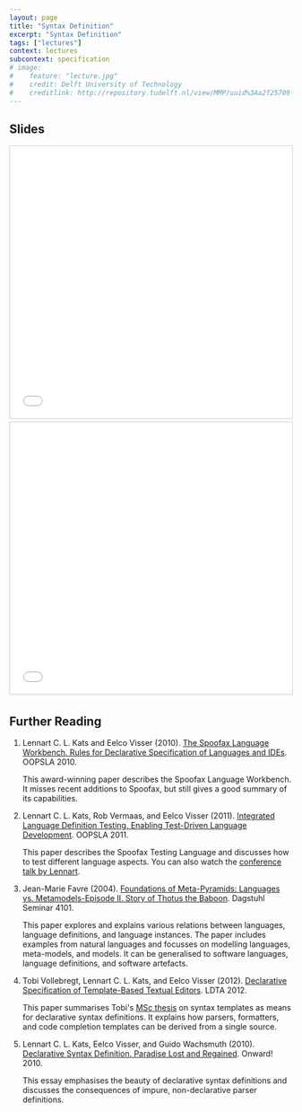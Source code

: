 ```yaml
---
layout: page
title: "Syntax Definition"
excerpt: "Syntax Definition"
tags: ["lectures"]
context: lectures
subcontext: specification
# image: 
#    feature: "lecture.jpg"
#    credit: Delft University of Technology
#    creditlink: http://repository.tudelft.nl/view/MMP/uuid%3Aa2f25709-c56e-453e-9394-4a05acf603a4/
---
```



## Slides

<iframe src="//www.slideshare.net/slideshow/embed_code/key/BkQV0c9qo9WboD" width="595" height="485" frameborder="0" marginwidth="0" marginheight="0" scrolling="no" style="border:1px solid #CCC; border-width:1px; margin-bottom:5px; max-width: 100%;" allowfullscreen> </iframe>

<iframe src="//www.slideshare.net/slideshow/embed_code/key/g88Yv7p02v7RYu" width="595" height="485" frameborder="0" marginwidth="0" marginheight="0" scrolling="no" style="border:1px solid #CCC; border-width:1px; margin-bottom:5px; max-width: 100%;" allowfullscreen> </iframe>

## Further Reading

1.  Lennart C. L. Kats and Eelco Visser (2010). [The Spoofax Language Workbench. Rules for Declarative Specification of Languages and IDEs](http://swerl.tudelft.nl/twiki/pub/Main/TechnicalReports/TUD-SERG-2010-029.pdf). OOPSLA 2010.
    
    This award-winning paper describes the Spoofax Language Workbench. It misses recent additions to Spoofax, but still gives a good summary of its capabilities.
  
2.  Lennart C. L. Kats, Rob Vermaas, and Eelco Visser (2011). [Integrated Language Definition Testing. Enabling Test-Driven Language Development](http://swerl.tudelft.nl/twiki/pub/Main/TechnicalReports/TUD-SERG-2011-011.pdf). OOPSLA 2011.
    
    This paper describes the Spoofax Testing Language and discusses how to test different language aspects. You can also watch the [conference talk by Lennart](http://www.infoq.com/presentations/Testing-Domain-Specific-Languages).

3.  Jean-Marie Favre (2004). [Foundations of Meta-Pyramids: Languages vs. Metamodels-Episode II. Story of Thotus the Baboon](http://drops.dagstuhl.de/opus/volltexte/2005/21/pdf/04101.FavreJeanMarie.Paper.pdf). Dagstuhl Seminar 4101.
    
    This paper explores and explains various relations between languages, language definitions, and language instances. The paper includes examples from natural languages and focusses on modelling languages, meta-models, and models. It can be generalised to software languages, language definitions, and software artefacts.
  
4.  Tobi Vollebregt, Lennart C. L. Kats, and Eelco Visser (2012). [Declarative Specification of Template-Based Textual Editors](http://www.lclnet.nl/publications/specification-of-template-based-editors.pdf). LDTA 2012.
    
    This paper summarises Tobi's [MSc thesis](http://repository.tudelft.nl/view/ir/uuid%3A8907468c-b102-4a35-aa84-d49bb2110541/) on syntax templates as means for declarative syntax definitions. It explains how parsers, formatters, and code completion templates can be derived from a single source.
  
5.  Lennart C. L. Kats, Eelco Visser, and Guido Wachsmuth (2010). [Declarative Syntax Definition. Paradise Lost and Regained](http://swerl.tudelft.nl/twiki/pub/Main/TechnicalReports/TUD-SERG-2010-019.pdf). Onward! 2010.
    
    This essay emphasises the beauty of declarative syntax definitions and discusses the consequences of impure, non-declarative parser definitions.
  
